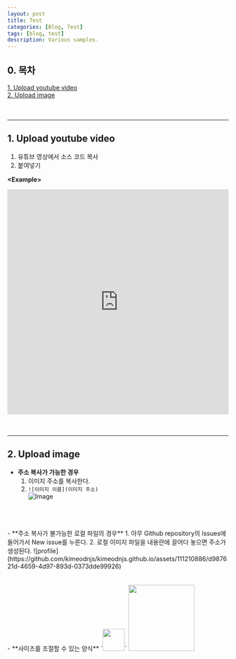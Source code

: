 ```yaml
---
layout: post
title: Test
categories: [Blog, Test]
tags: [blog, test]
description: Various samples.
---
```

## 0. 목차
[1. Upload youtube video](#1-upload-youtube-video)   
[2. Upload image](#2-upload-image)
<br>
<br>
<br>
<hr/>

## 1. Upload youtube video
1. 유튜브 영상에서 소스 코드 복사
2. 붙여넣기      
      
**\<Example>**
<iframe width="100%" height="512" src="https://www.youtube.com/embed/rk0ynbs65iQ?list=RDrk0ynbs65iQ" title="Still with You" frameborder="0" allow="accelerometer; autoplay; clipboard-write; encrypted-media; gyroscope; picture-in-picture; web-share" allowfullscreen></iframe>
<br>
<br>
<br>
<hr/>

## 2. Upload image
- **주소 복사가 가능한 경우**
	1. 이미지 주소를 복사한다.
	2. `![이미지 이름](이미지 주소)`      
  ![Image](https://encrypted-tbn0.gstatic.com/images?q=tbn:ANd9GcT4hZcA1IYkT_3o6QdcDyGJ30_Lh4Y6Dj4Yv6B3XHEymMF4RDc13SW4OZ05njQ947Ny5h0&usqp=CAU)
<br>
<br>
<br>
- **주소 복사가 불가능한 로컬 파일의 경우**
	1. 아무 Github repository의 Issues에 들어가서 New issue를 누른다.
	2. 로컬 이미지 파일을 내용란에 끌어다 놓으면 주소가 생성된다.   
	![profile](https://github.com/kimeodnjs/kimeodnjs.github.io/assets/111210886/d987621d-4659-4d97-893d-0373dde99926)
<br>
<br>
<br>
- **사이즈를 조절할 수 있는 양식**   
	`<img  src="https://url/image.png"  width="50"  height="50"/>`   
	<img  src="https://github.com/kimeodnjs/kimeodnjs.github.io/assets/111210886/d987621d-4659-4d97-893d-0373dde99926"  width="150"  height="150"/>
   
   
   